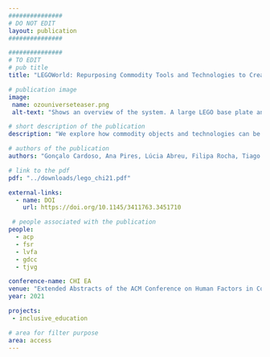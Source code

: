 ```yaml
---
###############
# DO NOT EDIT
layout: publication
###############

###############
# TO EDIT
# pub title
title: "LEGOWorld: Repurposing Commodity Tools and Technologies to Create an Accessible and Customizable Programming Environment"

# publication image
image:
 name: ozouniverseteaser.png
 alt-text: "Shows an overview of the system. A large LEGO base plate and on top a set of components that make up the system: the Ozobot robot, the different caps (start, end, and path), LEGO caps with top codes and tactile arrows, and a dialog between a child and the system - What is the instruction? Move Forward. How many times? Two." # provide a short description for the image #a11y

# short description of the publication
description: "We explore how commodity objects and technologies can be repurposed to provide a multimodal programming environment that is accessible to children with visual impairments, flexible, and scalable to a variety of programming challenges. Our approach resorts to four main components: 1) a LEGO base plate where LEGO blocks can be assembled to create maps, which is flexible and robust for tactile recognition; 2) a tangible programming area where LEGOs, with 3D printed caps enriched with tactile icons, can be assembled to create a program; 3) alternatively, the program can be created through a voice conversation with the system; and 4) a low-cost OzoBot Bit"

# authors of the publication
authors: "Gonçalo Cardoso, Ana Pires, Lúcia Abreu, Filipa Rocha, Tiago Guerreiro"

# link to the pdf
pdf: "../downloads/lego_chi21.pdf"

external-links:
  - name: DOI
    url: https://doi.org/10.1145/3411763.3451710

 # people associated with the publication
people:
  - acp
  - fsr
  - lvfa
  - gdcc
  - tjvg

conference-name: CHI EA
venue: "Extended Abstracts of the ACM Conference on Human Factors in Computing Systems, May, 2021"
year: 2021

projects:
 - inclusive_education

# area for filter purpose
area: access
---
```

